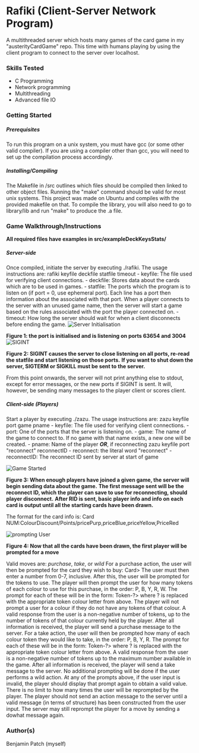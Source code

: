 # Rafiki (Client-Server Network Program)
A multithreaded server which hosts many games of the card game in my "austerityCardGame" repo. This time with humans playing by using the client program to connect to the server over localhost.
### Skills Tested
- C Programming
- Network programming
- Multithreading
- Advanced file IO
### Getting Started
##### Prerequisites
To run this program on a unix system, you must have gcc (or some other valid compiler). If you are using a compiler other than gcc, you will need to set up the compilation process accordingly.
##### Installing/Compiling
The Makefile in /src outlines which files should be compiled then linked to other object files. Running the "make" command should be valid for most unix systems. This project was made on Ubuntu and compiles with the provided makefile on that.
To compile the library, you will also need to go to library/lib and run "make" to produce the .a file.

### Game Walkthrough/Instructions
**All required files have examples in src/exampleDeckKeysStats/**
##### Server-side
Once compiled, initiate the server by executing ./rafiki. The usage instructions are: rafiki keyfile deckfile statfile timeout
    - keyfile: The file used for verifying client connections.
    - deckfile: Stores data about the cards which are to be used in games.
    - statfile: The ports which the program is to listen on (if port = 0, use ephemeral port). Each line has a port then information about the associated with that port. When a player connects to the server with an unused game name, then the server will start a game based on the rules associated with the port the player connected on.
    - timeout: How long the server should wait for when a client disconnects before ending the game.
![Server Initialisation](https://i.gyazo.com/dedc6497d467817d60f3de99fe042ccb.png)

**Figure 1: the port is initialised and is listening on ports 63654 and 3004**
![SIGINT](https://i.gyazo.com/33b3305dfddf71083408c402b740ee6e.png)

**Figure 2: SIGINT causes the server to close listening on all ports, re-read the statfile and start listening on those ports.**
**If you want to shut down the server, SIGTERM or SIGKILL must be sent to the server.**

From this point onwards, the server will not print anything else to stdout, except for error messages, or the new ports if SIGINT is sent.
It will, however, be sending many messages to the player client or scores client.
##### Client-side (Players)
Start a player by executing ./zazu. The usage instructions are: zazu keyfile port game pname
    - keyfile: The file used for verifying client connections.
    - port: One of the ports that the server is listening on.
    - game: The name of the game to connect to. If no game with that name exists, a new one will be created.
    - pname: Name of the player
**_OR_**, if reconnecting
zazu keyfile port "reconnect" reconnectID
    - reconnect: the literal word "reconnect"
    - reconnectID: The reconnect ID sent by server at start of game

![Game Started](https://i.gyazo.com/d88fae94b6c21c45a941972320f7d54b.png)

**Figure 3: When enough players have joined a given game, the server will begin sending data about the game.**
**The first message sent will be the reconnect ID, which the player can save to use for reconnecting, should player disconnect.**
**After RID is sent, basic player info and info on each card is output until all the starting cards have been drawn.**

The format for the card info is: Card NUM:ColourDiscount/Points/pricePurp,priceBlue,priceYellow,PriceRed

![prompting User](https://i.gyazo.com/46b1978401b1213cce460a290b0ca1cf.png)

**Figure 4: Now that all the cards have been drawn, the first player will be prompted for a move**

Valid moves are: *purchase*, *take*, or *wild*
For a purchase action, the user will then be prompted for the card they wish to buy:
Card>
The user must then enter a number from 0-7, inclusive. After this, the user will be prompted for the tokens to
use. The player will then prompt the user for how many tokens of each colour to use for this purchase, in the
order: P, B, Y, R, W. The prompt for each of these will be in the form:
Token-?>
where ? is replaced with the appropriate token colour letter from above. The player will not prompt a user
for a colour if they do not have any tokens of that colour. A valid response from the user is a non-negative
number of tokens, up to the number of tokens of that colour currently held by the player. After all information
is received, the player will send a purchase message to the server.
For a take action, the user will then be prompted how many of each colour token they would like to take,
in the order: P, B, Y, R. The prompt for each of these will be in the form:
Token-?>
where ? is replaced with the appropriate token colour letter from above. A valid response from the user is
a non-negative number of tokens up to the maximum number available in the game. After all information is
received, the player will send a take message to the server.
No additional prompting will be done if the user performs a wild action.
At any of the prompts above, if the user input is invalid, the player should display that prompt again to
obtain a valid value. There is no limit to how many times the user will be reprompted by the player. The
player should not send an action message to the server until a valid message (in terms of structure) has been
constructed from the user input. The server may still reprompt the player for a move by
sending a dowhat message again.

### Author(s)
Benjamin Patch (myself)
